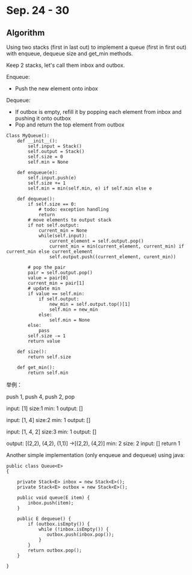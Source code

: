 # Sep. 24 - 30

## Algorithm

Using two stacks \(first in last out\) to implement a queue \(first in first out\) with enqueue, dequeue size and get\_min methods.

Keep 2 stacks, let's call them inbox and outbox.

Enqueue:

* Push the new element onto inbox

Dequeue:

* If outbox is empty, refill it by popping each element from inbox and pushing it onto outbox
* Pop and return the top element from outbox

```text
Class MyQueue():
    def __init__():
        self.input = Stack()
        self.output = Stack()
        self.size = 0
        self.min = None
        
    def enqueue(e):
        self.input.push(e)
        self.size += 1
        self.min = min(self.min, e) if self.min else e
    
    def dequeue():
        if self.size == 0:
            # todo: exception handling
            return
        # move elements to output stack
        if not self.output:
            current_min = None
            while(self.input):
                current_element = self.output.pop()
                current_min = min(current_element, current_min) if current_min else current_element
                self.output.push((current_element, curent_min))
        
        # pop the pair
        pair = self.output.pop()
        value = pair[0]
        current_min = pair[1]
        # update min
        if value == self.min:
            if self.output:
                new_min = self.output.top()[1]
                self.min = new_min
            else:
                self.min = None
        else:
            pass
        self.size -= 1
        return value
    
    def size():
        return self.size
    
    def get_min():
        return self.min
```

举例：

push 1, push 4, push 2, pop

input: \[1\] size:1 min: 1 output: \[\]

input: \[1, 4\] size:2 min: 1 output: \[\]

input: \[1, 4, 2\] size:3 min: 1 output: \[\]

output: \[\(2,2\), \(4,2\), \(1,1\)\] -&gt;\[\(2,2\), \(4,2\)\] min: 2 size: 2 input: \[\] return 1

Another simple implementation \(only enqueue and dequeue\) using java:

```text
public class Queue<E>
{

    private Stack<E> inbox = new Stack<E>();
    private Stack<E> outbox = new Stack<E>();

    public void queue(E item) {
        inbox.push(item);
    }

    public E dequeue() {
        if (outbox.isEmpty()) {
            while (!inbox.isEmpty()) {
               outbox.push(inbox.pop());
            }
        }
        return outbox.pop();
    }

}
```



